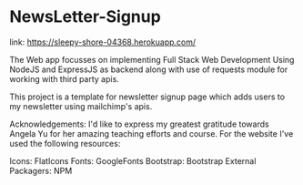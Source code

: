 # NewsLetter-Signup
link: https://sleepy-shore-04368.herokuapp.com/

The Web app focusses on implementing Full Stack Web Development Using NodeJS and ExpressJS as backend along with use of requests module for working with third party apis.

This project is a template for newsletter signup page which adds users to my newsletter using mailchimp's apis.

Acknowledgements:
I'd like to express my greatest gratitude towards Angela Yu for her amazing teaching efforts and course. For the website I've used the following resources:

Icons: FlatIcons
Fonts: GoogleFonts
Bootstrap: Bootstrap
External Packagers: NPM
